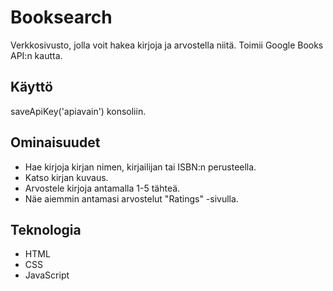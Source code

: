 # Booksearch

Verkkosivusto, jolla voit hakea kirjoja ja arvostella niitä. Toimii Google Books API:n kautta.

## Käyttö

saveApiKey('apiavain') konsoliin.

## Ominaisuudet

- Hae kirjoja kirjan nimen, kirjailijan tai ISBN:n perusteella.
- Katso kirjan kuvaus.
- Arvostele kirjoja antamalla 1-5 tähteä.
- Näe aiemmin antamasi arvostelut "Ratings" -sivulla.

## Teknologia

- HTML
- CSS
- JavaScript


